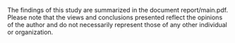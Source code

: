The findings of this study are summarized in the document report/main.pdf. Please note that the views and conclusions presented reflect the opinions of the author and do not necessarily represent those of any other individual or organization.

